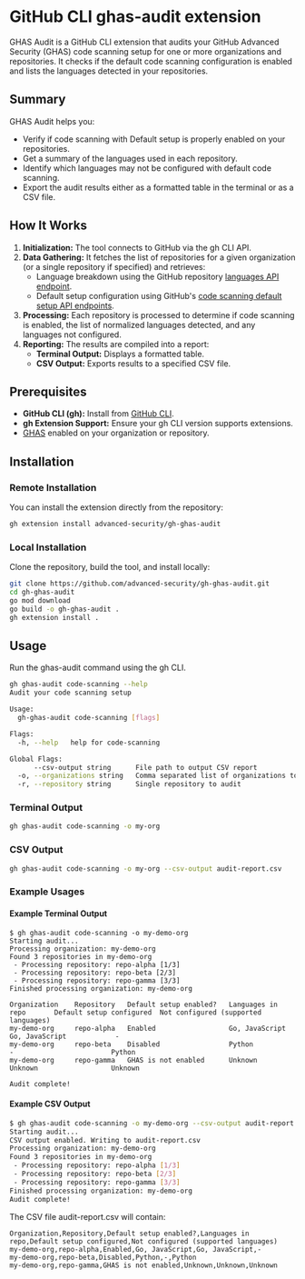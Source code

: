 # GitHub CLI ghas-audit extension

GHAS Audit is a GitHub CLI extension that audits your GitHub Advanced Security (GHAS) code scanning setup for one or more organizations and repositories. It checks if the default code scanning configuration is enabled and lists the languages detected in your repositories.

## Summary

GHAS Audit helps you:

- Verify if code scanning with Default setup is properly enabled on your repositories.
- Get a summary of the languages used in each repository.
- Identify which languages may not be configured with default code scanning.
- Export the audit results either as a formatted table in the terminal or as a CSV file.

## How It Works

1. **Initialization:** The tool connects to GitHub via the gh CLI API.
2. **Data Gathering:** It fetches the list of repositories for a given organization (or a single repository if specified) and retrieves:
   - Language breakdown using the GitHub repository [languages API endpoint](https://docs.github.com/en/enterprise-cloud@latest/rest/repos/repos?apiVersion=2022-11-28#list-repository-languages).
   - Default setup configuration using GitHub's [code scanning default setup API endpoints](https://docs.github.com/en/enterprise-cloud@latest/rest/code-scanning/code-scanning?apiVersion=2022-11-28#get-a-code-scanning-default-setup-configuration).
3. **Processing:** Each repository is processed to determine if code scanning is enabled, the list of normalized languages detected, and any languages not configured.
4. **Reporting:** The results are compiled into a report:
   - **Terminal Output:** Displays a formatted table.
   - **CSV Output:** Exports results to a specified CSV file.

## Prerequisites

- **GitHub CLI (gh):** Install from [GitHub CLI](https://cli.github.com/).
- **gh Extension Support:** Ensure your gh CLI version supports extensions.
- [GHAS](https://docs.github.com/en/enterprise-cloud@latest/get-started/learning-about-github/about-github-advanced-security) enabled on your organization or repository.

## Installation

### Remote Installation

You can install the extension directly from the repository:

```bash
gh extension install advanced-security/gh-ghas-audit
```

### Local Installation

Clone the repository, build the tool, and install locally:

```bash
git clone https://github.com/advanced-security/gh-ghas-audit.git
cd gh-ghas-audit
go mod download
go build -o gh-ghas-audit .
gh extension install .
```

## Usage

Run the ghas-audit command using the gh CLI.

```bash
gh ghas-audit code-scanning --help
Audit your code scanning setup

Usage:
  gh-ghas-audit code-scanning [flags]

Flags:
  -h, --help   help for code-scanning

Global Flags:
      --csv-output string      File path to output CSV report
  -o, --organizations string   Comma separated list of organizations to audit
  -r, --repository string      Single repository to audit
```

### Terminal Output

```bash
gh ghas-audit code-scanning -o my-org
```

### CSV Output

```bash
gh ghas-audit code-scanning -o my-org --csv-output audit-report.csv
```

### Example Usages

#### Example Terminal Output

```
$ gh ghas-audit code-scanning -o my-demo-org
Starting audit...
Processing organization: my-demo-org
Found 3 repositories in my-demo-org
 - Processing repository: repo-alpha [1/3]
 - Processing repository: repo-beta [2/3]
 - Processing repository: repo-gamma [3/3]
Finished processing organization: my-demo-org

Organization    Repository   Default setup enabled?   Languages in repo       Default setup configured  Not configured (supported languages)
my-demo-org     repo-alpha   Enabled                  Go, JavaScript          Go, JavaScript            -
my-demo-org     repo-beta    Disabled                 Python                  -                        Python
my-demo-org     repo-gamma   GHAS is not enabled      Unknown                 Unknown                  Unknown

Audit complete!
```

#### Example CSV Output

```bash
$ gh ghas-audit code-scanning -o my-demo-org --csv-output audit-report.csv
Starting audit...
CSV output enabled. Writing to audit-report.csv
Processing organization: my-demo-org
Found 3 repositories in my-demo-org
 - Processing repository: repo-alpha [1/3]
 - Processing repository: repo-beta [2/3]
 - Processing repository: repo-gamma [3/3]
Finished processing organization: my-demo-org
Audit complete!
```

The CSV file audit-report.csv will contain:

```csv
Organization,Repository,Default setup enabled?,Languages in repo,Default setup configured,Not configured (supported languages)
my-demo-org,repo-alpha,Enabled,Go, JavaScript,Go, JavaScript,-
my-demo-org,repo-beta,Disabled,Python,-,Python
my-demo-org,repo-gamma,GHAS is not enabled,Unknown,Unknown,Unknown
```

